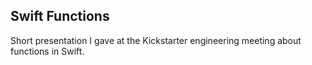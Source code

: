 Swift Functions
---------

Short presentation I gave at the Kickstarter engineering meeting about functions in Swift.
